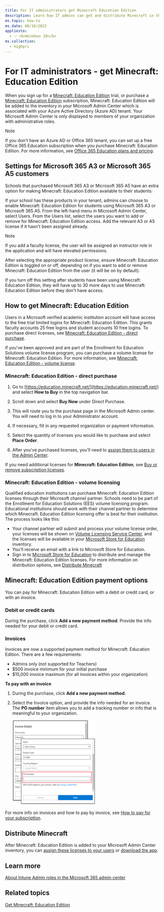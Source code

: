 ```yaml
---
title: For IT administrators get Minecraft Education Edition
description: Learn how IT admins can get and distribute Minecraft in their schools.
ms.topic: how-to
ms.date: 08/10/2022
appliesto: 
  - ✅ <b>Windows 10</b>
ms.collection: 
  - highpri
---
```


# For IT administrators - get Minecraft: Education Edition

When you sign up for a [Minecraft: Education Edition](https://education.minecraft.net) trial, or purchase a [Minecraft: Education Edition](https://education.minecraft.net) subscription, Minecraft: Education Edition will be added to the inventory in your Microsoft Admin Center which is associated with your Azure Active Directory (Azure AD) tenant. Your Microsoft Admin Center is only displayed to members of your organization with administrative roles.

>[!Note]
>If you don't have an Azure AD or Office 365 tenant, you can set up a free Office 365 Education subscription when you purchase Minecraft: Education Edition. For more information, see [Office 365 Education plans and pricing](https://products.office.com/academic/compare-office-365-education-plans).

## Settings for Microsoft 365 A3 or Microsoft 365 A5 customers

Schools that purchased Microsoft 365 A3 or Microsoft 365 A5 have an extra option for making Minecraft: Education Edition available to their students:

If your school has these products in your tenant, admins can choose to enable Minecraft: Education Edition for students using Microsoft 365 A3 or Microsoft 365 A5. From the left-hand menu in Microsoft Admin Center, select Users. From the Users list, select the users you want to add or remove for Minecraft: Education Edition access. Add the relevant A3 or A5 license if it hasn't been assigned already. 

> [!Note]
> If you add a faculty license, the user will be assigned an instructor role in the application and will have elevated permissions.

After selecting the appropriate product license, ensure Minecraft: Education Edition is toggled on or off, depending on if you want to add or remove Minecraft: Education Edition from the user (it will be on by default).

If you turn off this setting after students have been using Minecraft: Education Edition, they will have up to 30 more days to use Minecraft: Education Edition before they don't have access.

## How to get Minecraft: Education Edition

Users in a Microsoft verified academic institution account will have access to the free trial limited logins for Minecraft: Education Edition. This grants faculty accounts 25 free logins and student accounts 10 free logins. To purchase direct licenses, see [Minecraft: Education Edition - direct purchase](#individual-copies). 

If you’ve been approved and are part of the Enrollment for Education Solutions volume license program, you can purchase a volume license for Minecraft: Education Edition. For more information, see [Minecraft: Education Edition - volume license](#volume-license). 

### <a href="" id="individual-copies"></a>Minecraft: Education Edition - direct purchase

1. Go to [https://education.minecraft.net/](https://education.minecraft.net/) and select **How to Buy** in the top navigation bar.

2. Scroll down and select **Buy Now** under Direct Purchase.

3. This will route you to the purchase page in the Microsoft Admin center. You will need to log in to your Administrator account.

4. If necessary, fill in any requested organization or payment information.

5. Select the quantity of licenses you would like to purchase and select **Place Order**.

6. After you’ve purchased licenses, you’ll need to [assign them to users in the Admin Center](/microsoft-365/admin/manage/assign-licenses-to-users).

If you need additional licenses for **Minecraft: Education Edition**, see [Buy or remove subscription licenses](/microsoft-365/commerce/licenses/buy-licenses).

### <a href="" id="volume-license"></a>Minecraft: Education Edition - volume licensing

Qualified education institutions can purchase Minecraft: Education Edition licenses through their Microsoft channel partner. Schools need to be part of the Enrollment for Education Solutions (EES) volume licensing program. Educational institutions should work with their channel partner to determine which Minecraft: Education Edition licensing offer is best for their institution. The process looks like this: 

- Your channel partner will submit and process your volume license order, your licenses will be shown on [Volume Licensing Service Center](https://www.microsoft.com/Licensing/servicecenter/default.aspx), and the licenses will be available in your [Microsoft Store for Education](https://www.microsoft.com/business-store) inventory. 
- You’ll receive an email with a link to Microsoft Store for Education. 
- Sign in to [Microsoft Store for Education](https://educationstore.microsoft.com) to distribute and manage the Minecraft: Education Edition licenses. For more information on distribution options, see [Distribute Minecraft](#distribute-minecraft)

## Minecraft: Education Edition payment options

You can pay for Minecraft: Education Edition with a debit or credit card, or with an invoice. 

### Debit or credit cards

During the purchase, click **Add a new payment method**. Provide the info needed for your debit or credit card. 

### Invoices

Invoices are now a supported payment method for Minecraft: Education Edition. There are a few requirements:

- Admins only (not supported for Teachers)
- $500 invoice minimum for your initial purchase
- $15,000 invoice maximum (for all invoices within your organization)

**To pay with an invoice**

1. During the purchase, click **Add a new payment method.**  

2. Select the Invoice option, and provide the info needed for an invoice. The **PO number** item allows you to add a tracking number or info that is meaningful to your organization.

    ![Invoice Details page showing items that need to be completed for an invoice. PO number is highlighted.](images/minecraft/mcee-invoice-info.png)

For more info on invoices and how to pay by invoice, see [How to pay for your subscription](/microsoft-365/commerce/billing-and-payments/pay-for-your-subscription?).  

## Distribute Minecraft

After Minecraft: Education Edition is added to your Microsoft Admin Center inventory, you can [assign these licenses to your users](/microsoft-365/admin/manage/assign-licenses-to-users) or [download the app](https://aka.ms/downloadmee).

## Learn more

[About Intune Admin roles in the Microsoft 365 admin center](/microsoft-365/business-premium/m365bp-intune-admin-roles-in-the-mac)

## Related topics

[Get Minecraft: Education Edition](get-minecraft-for-education.md)
